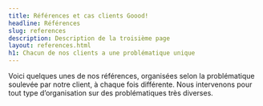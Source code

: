 ```yaml
---
title: Références et cas clients Goood!
headline: Références
slug: references
description: Description de la troisième page
layout: references.html
h1: Chacun de nos clients a une problématique unique
---
```

Voici quelques unes de nos références, organisées selon la problématique soulevée par notre client, à chaque fois différente. Nous intervenons pour tout type d’organisation sur des problématiques très diverses.
